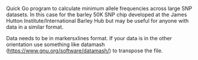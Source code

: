 Quick Go program to calculate minimum allele frequencies across large SNP datasets. In this case for the barley 50K SNP chip developed at the James Hutton Institute/International Barley Hub but may be useful for anyone with data in a similar format.

Data needs to be in markersxlines format. If your data is in the other orientation use something like datamash (https://www.gnu.org/software/datamash/) to transpose the file.
